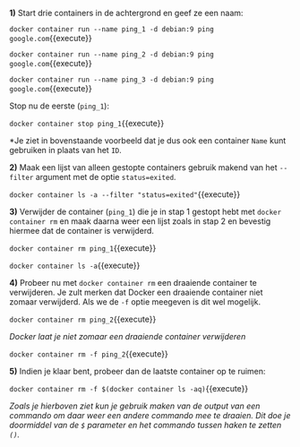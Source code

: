 **1)** Start drie containers in de achtergrond en geef ze een naam:

`docker container run --name ping_1 -d debian:9 ping google.com`{{execute}}

`docker container run --name ping_2 -d debian:9 ping google.com`{{execute}}

`docker container run --name ping_3 -d debian:9 ping google.com`{{execute}}

 Stop nu de eerste (`ping_1`):

`docker container stop ping_1`{{execute}}

*Je ziet in bovenstaande voorbeeld dat je dus ook een container `Name` kunt gebruiken in plaats van het `ID`.

**2)** Maak een lijst van alleen gestopte containers gebruik makend van het `--filter` argument met de optie `status=exited`.

`docker container ls -a --filter "status=exited"`{{execute}}

**3)** Verwijder de container (`ping_1`) die je in stap 1 gestopt hebt met `docker container rm` en maak daarna weer een lijst zoals in stap 2 en bevestig hiermee dat de container is verwijderd.

`docker container rm ping_1`{{execute}}

`docker container ls -a`{{execute}}

**4)** Probeer nu met `docker container rm` een draaiende container te verwijderen. Je zult merken dat Docker een draaiende container niet zomaar verwijderd. Als we de `-f` optie meegeven is dit wel mogelijk.

`docker container rm ping_2`{{execute}}

*Docker laat je niet zomaar een draaiende container verwijderen*

`docker container rm -f ping_2`{{execute}}

**5)** Indien je klaar bent, probeer dan de laatste container op te ruimen:

`docker container rm -f $(docker container ls -aq)`{{execute}}
	
*Zoals je hierboven ziet kun je gebruik maken van de output van een commando om daar weer een andere commando mee te draaien. Dit doe je doormiddel van de `$` parameter en het commando tussen haken te zetten `()`.*
